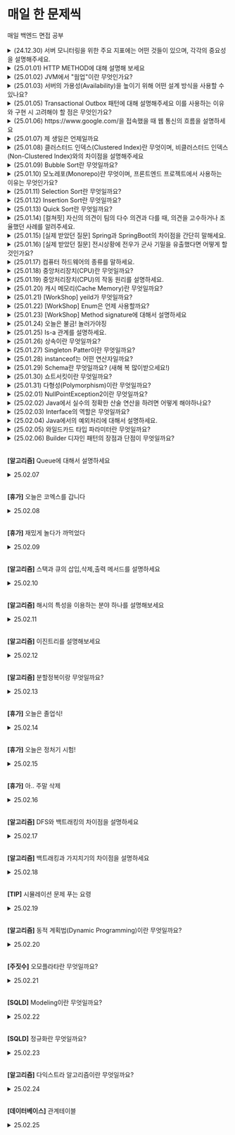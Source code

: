 # 매일 한 문제씩
매일 백엔드 면접 공부

<details>
  <summary>(24.12.30) 서버 모니터링을 위한 주요 지표에는 어떤 것들이 있으며, 각각의 중요성을 설명해주세요.</summary>
  <p>- 서버 모니터링의 주요 지표로는 CPU 사용률(서버 과부하 여부를 판단), 메모리 사용률(메모리 부족이나 누수 감지), 디스크 I/O(입출력 병목 현상 확인), 네트워크 대역폭(트래픽 과부하 및 비정상 활동 감지) 등이 있습니다. 이 지표들은 서버 성능 최적화와 장애 예방을 위해 필수적으로 모니터링해야 합니다. 각각은 시스템의 안정성과 효율성을 유지하는 데 중요한 역할을 합니다.</p>
</details>

<details>
  <summary>(25.01.01) HTTP METHOD에 대해 설명해 보세요</summary>
  <p>- HTTP 메서드는 클라이언트가 서버에 요청하는 방식과 의도를 나타냅니다. GET은 데이터를 조회할 때, POST는 데이터를 생성하거나 전송할 때, PUT은 데이터를 전체적으로 수정하거나 생성할 때, PATCH는 데이터를 부분적으로 수정할 때, DELETE는 데이터를 삭제할 때 사용됩니다. 각 메서드는 특정 상황에 맞게 선택하여 사용됩니다.</p>
</details>

<details>
  <summary>(25.01.02) JVM에서 "웜업"이란 무엇인가요?</summary>
  <p>- JVM에서 "웜업"이란 애플리케이션 초기 실행 단계에서 JIT 컴파일러가 자주 호출되는 메서드(핫스팟)를 네이티브 코드로 컴파일하고 최적화하여 성능을 점차적으로 끌어올리는 과정입니다. 이는 인터프리터 방식으로 시작한 실행이 최적화된 네이티브 코드로 전환되며 성능이 안정화되는 데 중요한 역할을 합니다.</p>
</details>

<details>
  <summary>(25.01.03) 서버의 가용성(Availability)을 높이기 위해 어떤 설계 방식을 사용할 수 있나요?</summary>
  <p>- 서버의 가용성을 높이려면 여러 서버에 일을 나눠주는 로드 밸런싱을 사용해 한 서버가 고장나도 다른 서버가 대신 일하도록 하면 됩니다. 또, 중요한 서버를 여러 개 만들어 두는 이중화로 한 서버가 멈춰도 나머지가 계속 작동하게 할 수 있어요. 마지막으로, 서버를 24시간 감시하고 문제를 빨리 고치는 모니터링도 필요합니다.</p>
</details>

<details>
  <summary>(25.01.05) Transactional Outbox 패턴에 대해 설명해주세요 이를 사용하는 이유와 구현 시 고려해야 할 점은 무엇인가요?</summary>
  <p>- Transactional Outbox 패턴은 데이터베이스 트랜잭션과 메시지 발행을 원자적으로 처리하기 위한 설계 방식입니다. 데이터를 저장할 때 메시지를 함께 "Outbox" 테이블에 기록하고, 이후 메시지 브로커로 전송합니다. 이를 사용하면 데이터 일관성과 메시지 전달의 신뢰성을 확보할 수 있습니다. 구현 시 Outbox 테이블의 데이터 정리 정책과 메시지 전송 실패 시 재처리를 고려해야 하며, 메시지가 중복될 수 있으므로 중복 방지 로직도 필요합니다. 이 패턴은 분산 시스템에서 데이터와 이벤트의 정합성을 유지하는 데 유용합니다.</p>
</details>

<details>
  <summary>(25.01.06) https://www.google.com/을 접속했을 때 웹 통신의 흐름을 설명하세요</summary>
  <p>- 브라우저는 DNS를 통해 IP 주소를 조회하고, HTTPS 요청을 서버로 보내며, 서버는 TLS 핸드셰이크를 통해 안전한 연결을 설정한 후 응답 데이터를 전송해 브라우저가 이를 렌더링합니다.</p>
</details>

<details>
  <summary>(25.01.07) 제 생일은 언제일까요</summary>
  <p>- 오늘입니다. 축하해주세요!</p>
</details>

<details>
  <summary>(25.01.08) 클러스터드 인덱스(Clustered Index)란 무엇이며, 비클러스터드 인덱스(Non-Clustered Index)와의 차이점을 설명해주세요</summary>
  <p>- 클러스터드 인덱스는 내부 힙 자료구조에 있는 실제 데이터 정렬에 영향을 끼칩니다.
일반적으로 PK가 이 클러스터 인덱스로 지정되어있으며 비클러스터 인덱스의 경우 실제 데이터 정렬에는 영향을 끼치지 않습니다. 대신 인덱스를 관리하는 자료구조에 해당 데이터를 찾기위한 주소를 관리합니다. 이때, 다만 dbms에 따라 차이가 있을 수 있습니다. 예를 들어 사용중인 Postgres는 PK라고 할지라도 실제 정렬엔 영향을 가하진 않습니다.</p>
</details>

<details>
  <summary>(25.01.09) Bubble Sort란 무엇일까요?</summary>
  <p>- Bubble Sort는 Selection Sort와 유사한 알고리즘으로 서로 인접한 두 원소의 대소를 비교하고, 조건에 맞지 않다면 자리를 교환하며 정렬하는 알고리즘입니다.</p>
</details>

<details>
  <summary>(25.01.10) 모노레포(Monorepo)란 무엇이며, 프론트엔드 프로젝트에서 사용하는 이유는 무엇인가요?</summary>
  <p>- 모노레포(Monorepo)는 여러 프로젝트의 코드를 하나의 저장소에서 관리하는 방식입니다. 프론트엔드 프로젝트에서는 주로 컴포넌트 라이브러리, 웹 애플리케이션, 유틸리티 패키지 등을 통합적으로 관리하기 위해 사용됩니다. 이 방식은 코드 재사용성과 일관성을 높이고, 단일 저장소 내에서 변경사항을 쉽게 추적할 수 있어 협업 효율성을 극대화하는 데 유리합니다. 특히, 대규모 프로젝트에서 의존성과 버전 관리를 체계적으로 할 수 있다는 점이 큰 장점입니다.</p>
</details>

<details>
  <summary>(25.01.11) Selection Sort란 무엇일까요?</summary>
  <p>- Selection Sort는 Bubble Sort과 유사한 알고리즘으로, 해당 순서에 원소를 넣을 위치는 이미 정해져 있고, 어떤 원소를 넣을지 선택하는 알고리즘입니다. Selection Sort와 Insertion Sort를 헷갈려하는 사람들이 종종 있는데, Selection Sort는 배열에서 해당 자리를 선택하고 그 자리에 오는 값을 찾는 것이라고 생각하면 편합니다.</p>
</details>

<details>
  <summary>(25.01.12) Insertion Sort란 무엇일까요?</summary>
  <p>- 손 안의 카드를 정렬하는 방법과 유사합니다. Insertion Sort는 Selection Sort와 유사하지만, 좀 더 효율적인 정렬 알고리즘입니다. Insertion Sort는 2번째 원소부터 시작하여 그 앞(왼쪽)의 원소들과 비교하여 삽입할 위치를 지정한 후, 원소를 뒤로 옮기고 지정된 자리에 자료를 삽입 하여 정렬하는 알고리즘입니다. 최선의 경우 O(N)이라는 엄청나게 빠른 효율성을 가지고 있어, 다른 정렬 알고리즘의 일부로 사용될 만큼 좋은 정렬 알고리즘입니다.</p>
</details>

<details>
  <summary>(25.01.13) Quick Sort란 무엇일까요?</summary>
  <p>- Quick Sort은 분할 정복(divide and conquer) 방법 을 통해 주어진 배열을 정렬합니다.
  (분할 정복(divide and conquer) 방법 : 문제를 작은 2개의 문제로 분리하고 각각을 해결한 다음, 결과를 모아서 원래의 문제를 해결하는 전략) 
  Quick Sort은 불안정 정렬에 속하며, 다른 원소와의 비교만으로 정렬을 수행하는 비교 정렬에 속한다. 또한 Merge Sort와 달리 Quick Sort는 배열을 비균등하게 분할합니다</p>
</details>

<details>
  <summary>(25.01.14) [컬쳐핏] 자신의 의견이 팀의 다수 의견과 다를 때, 의견을 고수하거나 조율했던 사례를 알려주세요.</summary>
  <p>- 다 같이 동의하고 랜덤으로 추첨한 조의 조장이 조원이 마음에 안든다며 한명을 바꿔달라 했었는데 회장이었던 제가 규칙은 규칙이다며 거절했었습니다.
하지만 저를 제외한 다른 임원들은 그 정도는 양해해주자며 의견이 갈려 '이런 사소한 규칙 하나부터 무너지면 질서가 무너진다'고 설득한 뒤 투표로 진행했습니다.
투표 결과 '바꿔준다'가 되었고 저는 결과에 승복하며 조원을 바꿔주었습니다.</p>
</details>

<details>
  <summary>(25.01.15) [실제 받았던 질문] Spring과 SpringBoot의 차이점을 간단히 말해세요.</summary>
  <p>Spring은 Java 웹 개발 프레임워크입니다. 이것을 더 쓰기 쉽게 만든 프레임워크가 SpringBoot입니다.</p>
</details>

<details>
  <summary>(25.01.16) [실제 받았던 질문] 전시상황에 전우가 군사 기밀을 유출했다면 어떻게 할것인가요?</summary>
  <p>전우란 전장의 벗이라는 뜻입니다. 하지만 세상에 어떤 사람이 친구를 위험에 빠트리겠습니까. 저는 이런일이 발생한다면 전우가 아닌 적으로 간주하겠습니다.</p>
</details>

<details>
  <summary>(25.01.17) 컴퓨터 하드웨어의 종류를 말하세요.</summary>
  <p>- 중앙처리장치(CPU), 기억장치 : RAM, HDD, 입출력 장치 : 마우스, 프린터 등이 있습니다.</p>
</details>

<details>
  <summary>(25.01.18) 중앙처리장치(CPU)란 무엇일까요?</summary>
  <p>- 인간으로 따지면 두뇌에 해당하는 부분 주기억장치에서 프로그램 명령어와 데이터를 읽어와 처리하고 명령어의 수행 순서를 제어함 중앙처리장치는 비교와 연산을 담당하는 산술논리연산장치(ALU)와 명령어의 해석과 실행을 담당하는 제어장치, 속도가 빠른 데이터 기억장소인 레지스터로 구성되어있음
개인용 컴퓨터와 같은 소형 컴퓨터에서는 CPU를 마이크로프로세서라고도 부름</p>
</details>

<details>
  <summary>(25.01.19) 중앙처리장치(CPU)의 작동 원리를 설명하세요.</summary>
  <p>- CPU는 컴퓨터에서 가장 핵심적인 역할을 수행하는 부분. '인간의 두뇌'에 해당
크게 연산장치, 제어장치, 레지스터 3가지로 구성됨
1. 주기억장치는 입력장치에서 입력받은 데이터 또는 보조기억장치에 저장된 프로그램 읽어옴
2. CPU는 프로그램을 실행하기 위해 주기억장치에 저장된 프로그램 명령어와 데이터를 읽어와 처리하고 결과를 다시 주기억장치에 저장
3. 주기억장치는 처리 결과를 보조기억장치에 저장하거나 출력장치로 보냄
4. 제어장치는 1~3 과정에서 명령어가 순서대로 실행되도록 각 장치를 제어</p>
</details>

<details>
  <summary>(25.01.20) 캐시 메모리(Cache Memory)란 무엇일까요? </summary>
  <p>- 속도가 빠른 장치와 느린 장치에서 속도 차이에 따른 병목 현상을 줄이기 위한 메모리를 말한다.</p>
</details>

<details>
  <summary>(25.01.21) [WorkShop] yeild가 무엇일까요? </summary>
  <p>- yeild는 return과 비슷하다고 생각했는데 다릅니다. 반환, 돌려주다라는 영어 단어인데 비동기처리할 때 많이 사용합니다. 누구한테 돌려주는지 중요한데 분기가 나왔던 지점에 return 합니다.
  분기를 조절한다고 생각하면 좋습니다. for문의 label과 같비슷한 역할을 한다고 합니다.</p>
</details>

<details>
  <summary>(25.01.22) [WorkShop] Enum은 언제 사용할까요? </summary>
  <p>- 날짜, 요일, 계절등 불변의 항목을 열거할 때 사용합니다. 프로젝트를 할 때 코드로 관리할 것과 enum으로 관리할 것을 구분해야합니다.</p>
</details>

<details>
  <summary>(25.01.23) [WorkShop] Method signature에 대해서 설명하세요 </summary>
  <p>- 메소드 이름 + 매개변수 타입과 개수</p>
</details>

<details>
  <summary>(25.01.24) 오늘은 불금! 놀러가야징</summary>
  <p>맛있는 순두부 찌개를 먹었답니다</p>
</details>

<details>
  <summary>(25.01.25) Is-a 관계를 설명하세요. </summary>
  <p>- A is a B라는 관계는 A는 B의 일종이다는 의미 (Dog is an Animal)</p>
</details>

<details>
  <summary>(25.01.26) 상속이란 무엇일까요?</summary>
  <p>- 상속은 기존 클래스를 재사용해 새로운 클래스를 작성하는것입니다</p>
</details>

<details>
  <summary>(25.01.27) Singleton Patter이란 무엇일까요?</summary>
  <p>- 단 하나의 유일한 객체를 만들기 위한 코드 패턴입니다. 메모리 절약을 위해 인스턴스가 필요할 때 기존 인스턴스 활용</p>
</details>

<details>
  <summary>(25.01.28) instanceof는 어떤 연산자일까요?</summary>
  <p>- 매개변수가 아니더라도 변수가 참조하는 객체의 타입을 확인할 때 사용하는 연산자입니다.
  좌항의 객체가 우항의 타입이면 true를 출력합니다.</p>
</details>

<details>
  <summary>(25.01.29) Schema란 무엇일까요? (새해 복 많이받으세요!)</summary>
  <p>- 현실과 데이터베이스 사이에 있는 데이터구조. 데이터베이스 조건 Specification을 Description한 Meta-Data</p>
</details>

<details>
  <summary>(25.01.30) 쇼트서킷이란 무엇일까요?</summary>
  <p>- 논리연산자에서 좌측 피연산자만으로도 결과가 확정 된 경우, 굳이 우측 피 연산자의 계산 과정을 진행하지 않는 기능입니다.</p>
</details>

<details>
  <summary>(25.01.31) 다형성(Polymorphism)이란 무엇일까요?</summary>
  <p>- 다형성이란 프로그램 언어 각 요소들(상수, 변수, 식, 객체, 메소드 등)이 다양한 자료형(type)에 속하는 것이 허가되는 성질을 가리킨다.</p>
</details>

<details>
  <summary>(25.02.01) NullPointException2이란 무엇일까요?</summary>
  <p>- 변수가 Null인 상태에서 객체의 데이터나 메소드를 사용하려 하면 발생하는 예외(오류)입니다. reference type이 참조할 데이터가 null일때 생깁니다.</p>
</details>

<details>
  <summary>(25.02.02) Java에서 실수의 정확한 산술 연산을 하려면 어떻게 해야하나요?</summary>
  <p>- double과 float가 부동 소수점을 사용하기 떄문에 정확하지 않아 정수 연산으로 진행합니다.</p>
</details>

<details>
  <summary>(25.02.03) Interface의 역할은 무엇일까요?</summary>
  <p>- 다형성 구현의 주된 기술입니다. 두 객체를 연결하는 역할을 하며 상속보다 공유되는 메소드에 집중합니다.</p>
</details>

<details>
  <summary>(25.02.04) Java에서의 예외처리에 대해서 설명하세요.</summary>
  <p>- 일반 예외와 실행 예외로 나뉩니다. 일반 예외는 컴파일러가 예외 처리 코드 여부를 검사하는 예외고, 실행 예외는 컴파일러가 예외 처리 코드 여부를 검사하지 않는 예외입니다.</p>
</details>

<details>
  <summary>(25.02.05) 와일드카드 타입 파라미터란 무엇일까요?</summary>
  <p>- 제네릭 타입을 매개값이나 리턴 타입으로 사용할 때 범위에 있는 모든 타입으로 대체할 수 있는 타입 파라미터 ?로 표시</p>
</details>

<details>
  <summary>(25.02.06) Builder 디자인 패턴의 장점과 단점이 무엇일까요? </summary>
  <p>- 개발자 코드 작성 및 유지보수 장점이 있고, Builder클래스 자체가 복잡하고 객체 생성시 메모리 낭비가 심하다는 단점이 있습니다.</p>
</details>

<br/>

**[알고리즘]** Queue에 대해서 설명하세요
<details>
  <summary>25.02.07</summary>
  <p>- 큐의 주요 연산으로는 enqueue(삽입), dequeue(삭제), peek(조회)이 있습니다. enqueue는 데이터를 추가하는 연산, dequeue는 데이터를 제거하는 연산입니다. peek은 삭제 없이 front 데이터 출력입니다.<br/>
    - 큐는 운영체제의 프로세스 스케줄링, 프린터의 작업 대기열, 네트워크 패킷 처리, BFS 알고리즘 등에서 활용됩니다. 특히, CPU 스케줄링에서는 먼저 요청된 작업이 먼저 실행되는 특성을 이용해 프로세스를 관리합니다. <br/>
    - 원형 큐는 배열 기반 큐에서 발생하는 공간 낭비 문제를 해결하기 위해 설계된 구조입니다.
  </p>
</details>

<br/>

**[휴가]** 오늘은 코엑스를 갑니다
<details>
  <summary>25.02.08</summary>
  <p>- 예에 재밌게 놀다 와야지</p>
</details>

<br/>

**[휴가]** 재밌게 놀다가 까먹었다
<details>
  <summary>25.02.09</summary>
  <p>- 내일 열심히하자</p>
</details>

<br/>

**[알고리즘]** 스택과 큐의 삽입,삭제,출력 메서드를 설명하세요
<details>
  <summary>25.02.10</summary>
  <p>- Stack Method : push(e), pop(), peek() / Queue Method : offer(e), poll(), peek()</p>
</details>

<br/>

**[알고리즘]** 해시의 특성을 이용하는 분야 하나를 설명해보세요
<details>
  <summary>25.02.11</summary>
  <p>- 데이터베이스 인덱싱 : 데이터베이스에 저장된 데이터를 효율적으로 검색할 때</p>
</details>

<br/>

**[알고리즘]** 이진트리를 설명해보세요
<details>
  <summary>25.02.12</summary>
  <p>- 이진 트리는 각각의 노드가 최대 두 개의 자식 노드를 가지는 트리 자료 구조입니다.</p>
</details>

<br/>

**[알고리즘]** 분할정복이랑 무엇일까요?
<details>
  <summary>25.02.13</summary>
  <p>- 크고 방대한 문제를 조금씩 나눠가며 풀 수 있는 문제 단위로 나눈 다음 다시 합쳐서 해결</p>
</details>


<br/>

**[휴가]** 오늘은 졸업식!
<details>
  <summary>25.02.14</summary>
  <p>- 놀러가야지 헤헤</p>
</details>


<br/>

**[휴가]** 오늘은 정처기 시험!
<details>
  <summary>25.02.15</summary>
  <p>- 95/65/65/80/70 으로 합격!</p>
</details>

<br/>

**[휴가]** 아.. 주말 삭제
<details>
  <summary>25.02.16</summary>
  <p>- 월요일 싫어..</p>
</details>

<br/>

**[알고리즘]** DFS와 백트래킹의 차이점을 설명하세요
<details>
  <summary>25.02.17</summary>
  <p>- DFS는 모든 경로를 탐색해 최고의 경로를 찾지만, 백트래킹은 유망하지 않다면 되돌아간다.</p>
</details>

<br/>

**[알고리즘]** 백트래킹과 가지치기의 차이점을 설명하세요
<details>
  <summary>25.02.18</summary>
  <p>- 백트래킹은 지금 행동이 다음 행동에 영향을 미치고, 가지치기 조건을 벗어나면 잘라냄</p>
</details>

<br/>

**[TIP]** 시뮬레이션 문제 푸는 요령
<details>
  <summary>25.02.19</summary>
  <p>  
    
- 문제를 읽고 pseudo code를 작성하기 (흐름대로)  
    
- 조건 파악하기 (종료 조건, 상태가 변하는 조건)
    
- 문제에서 제공한 dir, r, c와 같은 값은 최대한 그대로 사용 (직관적인 이해 쉬워짐)
  
- 방향 회전의 경우 modulo 연산을 이용하면 쉽게 표현 가능 (연속적인 값 변화를 이용한 간단한 Trick)</p>
</details>

<br/>

**[알고리즘]** 동적 계획법(Dynamic Programming)이란 무엇일까요?
<details>
  <summary>25.02.20</summary>
  <p>- 복잡한 문제를 간단한 여러 개의 문제로 나누어 푸는 방법</p>
</details>

<br/>

**[주짓수]** 오모플라타란 무엇일까요?
<details>
  <summary>25.02.21</summary>
  <p>- 포르투갈어로 견갑골이란 뜻입니다. 주짓수, 유도의 서브미션 기술 이름입니다. 이걸 왜 쓰냐면 오모플라타 걸려서 어깨가 아직도 아파요</p>
</details>

<br/>

**[SQLD]** Modeling이란 무엇일까요?
<details>
  <summary>25.02.22</summary>
  <p>- 모델링이란 현실세계를 대상으로 일종의 모델을 만드는 것을 의미합니다.</p>
</details>

<br/>

**[SQLD]** 정규화란 무엇일까요?
<details>
  <summary>25.02.23</summary>
  <p>- 데이터의 중복을 최소화하면서 테이블을 보다 잘 조직된 상태로 분해하는 과정</p>
</details>

<br/>

**[알고리즘]** 다익스트라 알고리즘이란 무엇일까요?
<details>
  <summary>25.02.24</summary>
  <p>- A노드에서 출발하여 F노드로 가는 최단 경로를 구하는 문제해결하는 알고리즘</p>
</details>

<br/>

**[데이터베이스]** 관계테이블
<details>
  <summary>25.02.25</summary>
  <p>- 필요에 의해서 생겨난 테이블</p>
</details>
